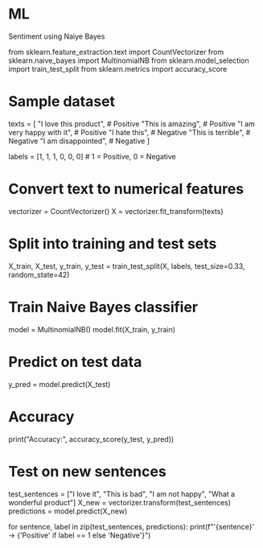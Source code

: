# ML


Sentiment using Naiye Bayes

from sklearn.feature_extraction.text import CountVectorizer
from sklearn.naive_bayes import MultinomialNB
from sklearn.model_selection import train_test_split
from sklearn.metrics import accuracy_score

# Sample dataset
texts = [
    "I love this product",         # Positive
    "This is amazing",             # Positive
    "I am very happy with it",     # Positive
    "I hate this",                 # Negative
    "This is terrible",            # Negative
    "I am disappointed",           # Negative
]

labels = [1, 1, 1, 0, 0, 0]  # 1 = Positive, 0 = Negative

# Convert text to numerical features
vectorizer = CountVectorizer()
X = vectorizer.fit_transform(texts)

# Split into training and test sets
X_train, X_test, y_train, y_test = train_test_split(X, labels, test_size=0.33, random_state=42)

# Train Naive Bayes classifier
model = MultinomialNB()
model.fit(X_train, y_train)

# Predict on test data
y_pred = model.predict(X_test)

# Accuracy
print("Accuracy:", accuracy_score(y_test, y_pred))

# Test on new sentences
test_sentences = ["I love it", "This is bad", "I am not happy", "What a wonderful product"]
X_new = vectorizer.transform(test_sentences)
predictions = model.predict(X_new)

for sentence, label in zip(test_sentences, predictions):
    print(f"'{sentence}' → {'Positive' if label == 1 else 'Negative'}")

